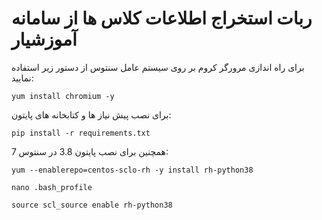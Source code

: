 
# ربات استخراج اطلاعات کلاس ها از سامانه آموزشیار

برای راه اندازی مرورگر کروم بر روی سیستم عامل سنتوس از دستور زیر استفاده نمایید:

```
yum install chromium -y
```

برای نصب پیش نیاز ها و کتابخانه های پایتون:
```
pip install -r requirements.txt
```

همچنین برای نصب پایتون 3.8 در سنتوس 7:
```
yum --enablerepo=centos-sclo-rh -y install rh-python38 
```
```
nano .bash_profile
```
```
source scl_source enable rh-python38
```
